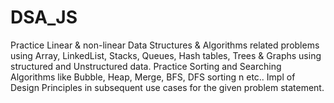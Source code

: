# DSA_JS

Practice Linear & non-linear Data Structures & Algorithms related problems
using Array, LinkedList, Stacks, Queues, Hash tables, Trees & Graphs using
structured and Unstructured data.
Practice Sorting and Searching Algorithms like Bubble, Heap, Merge, BFS,
DFS sorting n etc..
Impl of Design Principles in subsequent use cases for the given problem
statement.
